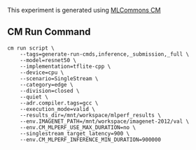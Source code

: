This experiment is generated using [MLCommons CM](https://github.com/mlcommons/ck)
## CM Run Command
```
cm run script \
	--tags=generate-run-cmds,inference,_submission,_full \
	--model=resnet50 \
	--implementation=tflite-cpp \
	--device=cpu \
	--scenario=SingleStream \
	--category=edge \
	--division=closed \
	--quiet \
	--adr.compiler.tags=gcc \
	--execution_mode=valid \
	--results_dir=/mnt/workspace/mlperf_results \
	--env.IMAGENET_PATH=/mnt/workspace/imagenet-2012/val \
	--env.CM_MLPERF_USE_MAX_DURATION=no \
	--singlestream_target_latency=900 \
	--env.CM_MLPERF_INFERENCE_MIN_DURATION=900000
```